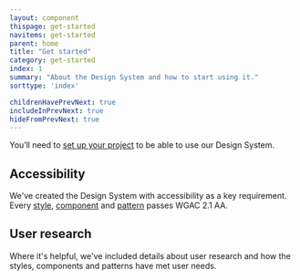 ```yaml
---
layout: component
thispage: get-started
navitems: get-started
parent: home
title: "Get started"
category: get-started
index: 1
summary: "About the Design System and how to start using it."
sorttype: 'index'

childrenHavePrevNext: true
includeInPrevNext: true
hideFromPrevNext: true
---
```


You’ll need to [set up your project](/get-started/installation/) to be able to use our Design System. 

## Accessibility

We've created the Design System with accessibility as a key requirement. Every [style](/styles/), [component](/components/) and [pattern](/patterns/) passes WGAC&nbsp;2.1&nbsp;AA.

## User research

Where it's helpful, we've included details about user research and how the styles, components and patterns have met user needs.
